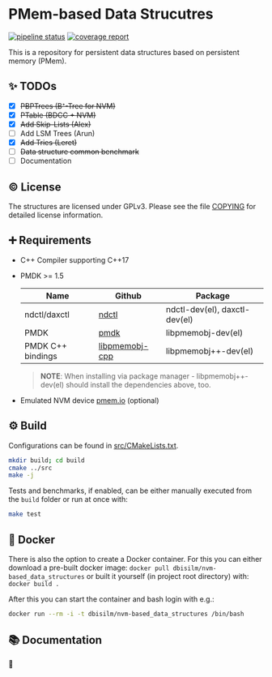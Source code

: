 PMem-based Data Strucutres
=========================

[![pipeline status](https://dbgit.prakinf.tu-ilmenau.de/code/nvm-based_data_structures/badges/master/pipeline.svg)](https://dbgit.prakinf.tu-ilmenau.de/code/nvm-based_data_structures/commits/master)
[![coverage report](https://dbgit.prakinf.tu-ilmenau.de/code/nvm-based_data_structures/badges/master/coverage.svg?job=coverage)](https://dbgit.prakinf.tu-ilmenau.de/code/nvm-based_data_structures/commits/master)

This is a repository for persistent data structures based on persistent memory (PMem).

:sparkles: TODOs
----------------

- [x] ~~PBPTrees (B⁺-Tree for NVM)~~
- [x] ~~PTable (BDCC + NVM)~~
- [x] ~~Add Skip-Lists (Alex)~~
- [ ] Add LSM Trees (Arun)
- [x] ~~Add Tries (Leret)~~
- [ ] ~~Data structure common benchmark~~
- [ ] Documentation

:copyright: License
-------------------

The structures are licensed under GPLv3.
Please see the file [COPYING](COPYING) for detailed license information.

:heavy_plus_sign: Requirements
------------------------------

- C++ Compiler supporting C++17
- PMDK >= 1.5

  | Name | Github | Package |
  | ---- | ------ | ------- |
  | ndctl/daxctl      | [ndctl](https://github.com/pmem/ndctl)                    | ndctl-dev(el), daxctl-dev(el) |
  | PMDK              | [pmdk](https://github.com/pmem/pmdk)                      | libpmemobj-dev(el)           |
  | PMDK C++ bindings |  [libpmemobj-cpp](https://github.com/pmem/libpmemobj-cpp) | libpmemobj++-dev(el)         |
  > **NOTE**: When installing via package manager - libpmemobj++-dev(el) should install the dependencies above, too.
- Emulated NVM device [pmem.io](http://pmem.io/2016/02/22/pm-emulation.html) (optional)

:gear: Build
------------

Configurations can be found in [src/CMakeLists.txt](src/CMakeLists.txt).

```bash
mkdir build; cd build
cmake ../src
make -j
```

Tests and benchmarks, if enabled, can be either manually executed from the ```build``` folder or run at once with:

```bash
make test
```

:whale: Docker
--------------

There is also the option to create a Docker container.
For this you can either download a pre-built docker image: ```docker pull dbisilm/nvm-based_data_structures```
or built it yourself (in project root directory) with: ```docker build .```

After this you can start the container and bash login with e.g.:

```bash
docker run --rm -i -t dbisilm/nvm-based_data_structures /bin/bash
```

:books: Documentation
---------------------

:construction:
